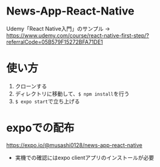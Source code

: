 # News-App-React-Native
Udemy「React Native入門」のサンプル
 ->  https://www.udemy.com/course/react-native-first-step/?referralCode=05B579F15272BFA71DE1

# 使い方
1. クローンする
2. ディレクトリに移動して、```$ npm install```を行う
3. ```$ expo start```で立ち上げる

# expoでの配布
https://expo.io/@musashi0128/news-app-react-native
* 実機での確認にはexpo clientアプリのインストールが必要
